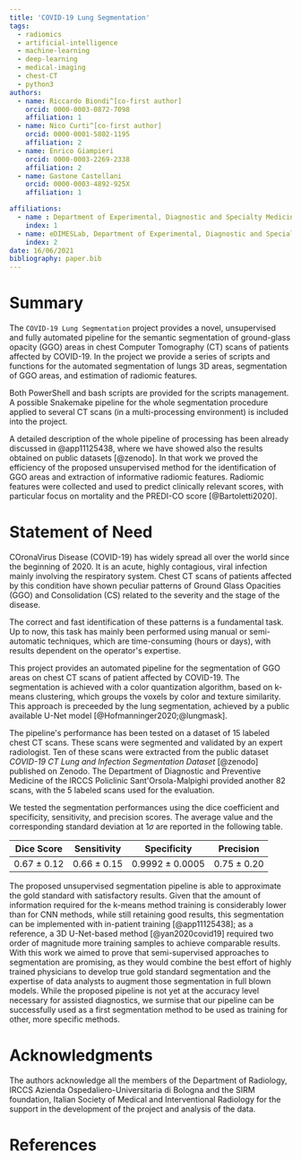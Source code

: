 ```yaml
---
title: 'COVID-19 Lung Segmentation'
tags:
  - radiomics
  - artificial-intelligence
  - machine-learning
  - deep-learning
  - medical-imaging
  - chest-CT
  - python3
authors:
  - name: Riccardo Biondi^[co-first author]
    orcid: 0000-0003-0872-7098
    affiliation: 1
  - name: Nico Curti^[co-first author]
    orcid: 0000-0001-5802-1195
    affiliation: 2
  - name: Enrico Giampieri
    orcid: 0000-0003-2269-2338
    affiliation: 2
  - name: Gastone Castellani
    orcid: 0000-0003-4892-925X
    affiliation: 1

affiliations:
  - name : Department of Experimental, Diagnostic and Specialty Medicine of Bologna University
    index: 1
  - name: eDIMESLab, Department of Experimental, Diagnostic and Specialty Medicine of Bologna University
    index: 2
date: 16/06/2021
bibliography: paper.bib
---
```


# Summary

The `COVID-19 Lung Segmentation` project provides a novel, unsupervised and
fully automated pipeline for the semantic segmentation of ground-glass opacity
(GGO) areas in chest Computer Tomography (CT) scans of patients affected by COVID-19.
In the project we provide a series of scripts and functions for the automated
segmentation of lungs 3D areas, segmentation of GGO areas, and estimation of
radiomic features.

Both PowerShell and bash scripts are provided for the scripts management.
A possible Snakemake pipeline for the whole segmentation procedure applied
to several CT scans (in a multi-processing environment) is included into
the project.

A detailed description of the whole pipeline of processing has been already discussed
in @app11125438, where we have showed also the results obtained on public
datasets [@zenodo].
In that work we proved the efficiency of the proposed unsupervised method for the
identification of GGO areas and extraction of informative radiomic features.
Radiomic features were collected and used to predict clinically relevant
scores, with particular focus on mortality and the PREDI-CO score
[@Bartoletti2020].

# Statement of Need

COronaVirus Disease (COVID-19) has widely spread all over the world since the
beginning of 2020.
It is an acute, highly contagious, viral infection mainly involving the respiratory system.
Chest CT scans of patients affected by this condition have shown peculiar patterns
of Ground Glass Opacities (GGO) and Consolidation (CS) related to the severity
and the stage of the disease.

The correct and fast identification of these patterns is a fundamental task.
Up to now, this task has mainly been performed using manual or semi-automatic techniques,
which are time-consuming (hours or days), with results dependent on the operator's expertise.

This project provides an automated pipeline for the segmentation of
GGO areas on chest CT scans of patient affected by COVID-19.
The segmentation is achieved with a color quantization algorithm, based on k-means
clustering, which groups the voxels by color and texture similarity. This
approach is preceeded by the lung segmentation, achieved by a public available
U-Net model [@Hofmanninger2020;@lungmask].

The pipeline's performance has been tested on a dataset of 15 labeled chest CT scans.
These scans were segmented and validated by an expert radiologist.
Ten of these scans were extracted from the public dataset
*COVID-19 CT Lung and Infection Segmentation Dataset* [@zenodo]
published on Zenodo.
The Department of Diagnostic and Preventive Medicine of the IRCCS Policlinic Sant'Orsola-Malpighi
provided another 82 scans, with the 5 labeled scans used for the evaluation.

We tested the segmentation performances using the dice coefficient and specificity,
sensitivity, and precision scores.
The average value and the corresponding standard deviation at $1\sigma$ are reported in
the following table.

|  Dice Score  |  Sensitivity |    Specificity   |   Precision  |
|:------------:|:------------:|:----------------:|:------------:|
|$0.67\pm 0.12$|$0.66\pm 0.15$|$0.9992\pm 0.0005$|$0.75\pm 0.20$|

The proposed unsupervised segmentation pipeline is able to approximate the gold
standard with satisfactory results.
Given that the amount of information required for the k-means method training is considerably lower than for CNN methods, while still retaining good results, this segmentation can be implemented with in-patient training [@app11125438];
as a reference, a 3D U-Net-based method [@yan2020covid19] required two order of magnitude more training samples to achieve comparable results.
With this work we aimed to prove that semi-supervised approaches to segmentation are promising,
as they would combine the best effort of highly trained physicians to develop true gold standard
segmentation and the expertise of data analysts to augment those segmentation in full blown models.
While the proposed pipeline is not yet at the accuracy level necessary for assisted diagnostics,
we surmise that our pipeline can be successfully used as a first segmentation method to be used as training for other, more specific methods.

# Acknowledgments

The authors acknowledge all the members of the Department of Radiology, IRCCS Azienda
Ospedaliero-Universitaria di Bologna and the SIRM foundation, Italian Society of Medical and
Interventional Radiology for the support in the development of the project and analysis of the data.

# References
